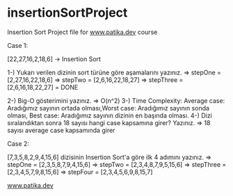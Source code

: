 # insertionSortProject
Insertion Sort Project file for www.patika.dev course


Case 1:

[22,27,16,2,18,6] -> Insertion Sort

1-) Yukarı verilen dizinin sort türüne göre aşamalarını yazınız.
  => stepOne = [2,27,16,22,18,6]
  => stepTwo = [2,6,16,22,18,27]
  => stepThree = [2,6,16,18,22,27]
                          = DONE
   
2-) Big-O gösterimini yazınız.
  => O(n^2)
3-) Time Complexity: Average case: Aradığımız sayının ortada olması,Worst case: Aradığımız sayının sonda olması, Best case: Aradığımız sayının dizinin en başında olması.
4-) Dizi sıralandıktan sonra 18 sayısı hangi case kapsamına girer? Yazınız.
  => 18 sayısı average case kapsamında girer



Case 2:

[7,3,5,8,2,9,4,15,6] dizisinin Insertion Sort'a göre ilk 4 adımını yazınız.
=> stepOne = [2,3,5,8,7,9,4,15,6]
=> stepTwo = [2,3,4,8,7,9,5,15,6]
=> stepThree = [2,3,4,5,7,9,8,15,6]
=> stepFour = [2,3,4,5,6,9,8,15,7]



www.patika.dev
